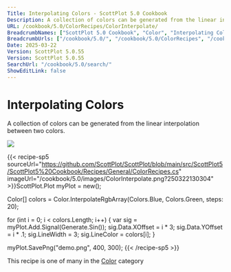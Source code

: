 ```yaml
---
Title: Interpolating Colors - ScottPlot 5.0 Cookbook
Description: A collection of colors can be generated from the linear interpolation between two colors.
URL: /cookbook/5.0/ColorRecipes/ColorInterpolate/
BreadcrumbNames: ["ScottPlot 5.0 Cookbook", "Color", "Interpolating Colors"]
BreadcrumbUrls: ["/cookbook/5.0/", "/cookbook/5.0/ColorRecipes", "/cookbook/5.0/ColorRecipes/ColorInterpolate"]
Date: 2025-03-22
Version: ScottPlot 5.0.55
Version: ScottPlot 5.0.55
SearchUrl: "/cookbook/5.0/search/"
ShowEditLink: false
---
```



<div class='d-flex align-items-center mt-5'>
<h1 class='me-2 text-dark my-0 border-0'>Interpolating Colors</h1>
</div>

A collection of colors can be generated from the linear interpolation between two colors.

[![](/cookbook/5.0/images/ColorInterpolate.png?250322130304)](/cookbook/5.0/images/ColorInterpolate.png?250322130304)

{{< recipe-sp5 sourceUrl="https://github.com/ScottPlot/ScottPlot/blob/main/src/ScottPlot5/ScottPlot5%20Cookbook/Recipes/General/ColorRecipes.cs" imageUrl="/cookbook/5.0/images/ColorInterpolate.png?250322130304" >}}ScottPlot.Plot myPlot = new();

Color[] colors = Color.InterpolateRgbArray(Colors.Blue, Colors.Green, steps: 20);

for (int i = 0; i &lt; colors.Length; i++)
{
    var sig = myPlot.Add.Signal(Generate.Sin());
    sig.Data.XOffset = i * 3;
    sig.Data.YOffset = i * .1;
    sig.LineWidth = 3;
    sig.LineColor = colors[i];
}

myPlot.SavePng("demo.png", 400, 300);
{{< /recipe-sp5 >}}

<div class='my-5 text-center'>This recipe is one of many in the <a href='/cookbook/5.0/ColorRecipes'>Color</a> category</div>


